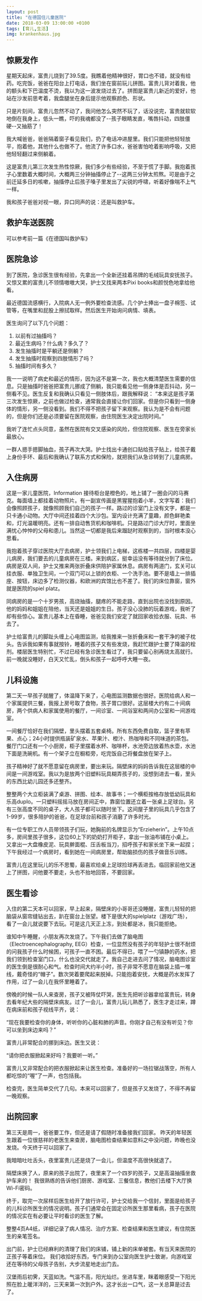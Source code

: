 ```yaml
---
layout: post
title: "在德国住儿童医院"
date: 2018-03-09 13:00:00 +0100
tags: [育儿,生活]
img: krankenhaus.jpg
---
```


## 惊厥发作

星期天起床，富贵儿烧到了39.5度。我瞧着他精神很好，胃口也不错，就没有给药。吃完饭，爸爸在阳台上打电话，我们坐在窗前玩儿拼图。富贵儿背对着我，他的额头和下巴温度不烫，我以为这一波发烧过去了。拼图是富贵儿新近的爱好，他站在沙发前思考着，我盘腿坐在身后提示他观察颜色、形状。

只是片刻间，富贵儿忽然不动了，我问他怎么突然不玩了，话没说完，富贵就软软地倒在我身上，低头一瞧，吓的我魂都没了--孩子眼睛发直，嘴唇抖动，四肢僵硬--又抽筋了！

我大喊爸爸，爸爸隔着窗子看见我们，扔了电话冲进屋里。我们只能把他轻轻放平，抱着他，其他什么也做不了。他流了许多口水，爸爸害怕呛着影响呼吸，又把他轻轻翻过来侧躺着。

这是富贵儿第三次发生热性惊厥，我们多少有些经验，不至于慌了手脚。我抱着孩子心里数着大概时间，大概两三分钟抽搐停止了--这两三分钟太煎熬。可是由于之前迁延多日的咳嗽，抽搐停止后孩子嗓子里发出了尖锐的呼啸，听着好像喘不上气一样。

我和孩子爸爸对视一眼，异口同声的说：还是叫救护车。

## 救护车送医院
可以参考前一篇《在德国叫救护车》

## 医院急诊
到了医院，急诊医生很有经验，先拿出一个全新还挂着吊牌的毛绒玩具安抚孩子。又惊又累的富贵儿不领情嗷嗷大哭，护士又找来两本Pixi books和颜悦色地拿给他看。

最近德国流感横行，入院病人无一例外要检查流感。几个护士捧出一盘子棉签、试管等，在嘴里和屁股上擦拭取样。然后医生开始询问病情、填表。

医生询问了以下几个问题：
1. 以前有过抽搐吗？
2. 最近生病吗？什么病？多久了？
3. 发生抽搐时是平躺还是侧躺？
4. 发生抽搐时观察到四肢情形了吗？
5. 抽搐时间有多久？

我一一说明了病史和最近的情形，因为这不是第一次，我也大概清楚医生需要的信息。只是抽搐时爸爸把富贵儿挪成了侧躺，我只能看见他一侧身体是否抖动，另一侧看不见。医生反复和我确认只看见一侧肢体后，跟我解释说：
“本来这是孩子第三次发生惊厥，之前也做过检查，通常我会直接让你们回家。但是你只看到一侧身体的情形，另一侧没看到。我们不得不把孩子留下来观察。我认为是不会有问题的，但是你们还是必须要留在医院观察，由住院医生决定出院时间。”

我听了连忙点头同意，虽然在医院有交叉感染的风险，但住院观察、医生在旁家长最放心。

一群人摁手摁脚抽血，孩子再次大哭。护士找出卡通创口贴给孩子贴上，给孩子戴上身份手环、最后和我确认了联系方式和保险，就把我们从急诊转到了儿童病房。

## 入住病房

这是一家儿童医院，Information 接待柜台是橙色的，地上铺了一圈会闪的马赛克。每面墙上都挂着动物照片。有一副宣传画是黑猩猩抱着小羊，文字写着：我们会像照顾孩子，就像照顾我们自己的孩子一样。路过的诊室门上没有文字，都是一只卡通小动物。大厅中间还挂着四个大沙包。室内设计充满了童趣，颜色鲜艳柔和，灯光温暖明亮。还有一排自动售货机和咖啡机。只是路过门诊大厅时，里面坐满忧心忡忡的父母和患儿。当然这一切都是我后来蹓跶时观察到的，当时根本没心思看。

我抱着孩子穿过医院大厅去病房，护士领我们上电梯，这栋楼一共四层，四楼是婴儿病房，我们要去的儿童病房在三楼。来到病区，挺幸运没有等待就分到了床位。病房是双人间，护士又推来两张折叠床供陪护家属休息。病房有两道门，玄关可以挂衣服、单独卫生间，一个双门可以上锁的衣柜、一个洗手池。要不是墙上一排插座、按钮，床边多了检测仪器，和欧洲的宾馆比也不差了。我们的床位靠窗，窗外就是医院的spiel platz。

同病房的是一个十岁男孩，高烧抽搐，腿疼的不能走路，直到出院也没找到原因。他的妈妈和姐姐在陪他，当天还是姐姐的生日。孩子没心没肺的玩着游戏，我听了却有些惊心。富贵儿基本上在昏睡，爸爸见我们安定了就回家收拾衣服、玩具、书去了。

护士给富贵儿的脚趾头缠上心电图监测，给我推来一张折叠床和一套干净的被子枕头。告诉我如果有事就按铃，睡着的孩子又有些发烧，我赶忙跟护士要了降温的栓剂。楼层医生特别忙，不过已经有急诊医生看过了，我只要留心别再烧太高就行。前一晚就没睡好，白天又忙乱，倒头和孩子一起呼呼大睡一夜。

## 儿科设施
第二天一早孩子就醒了，体温降下来了，心电图监测数据也很好。医院给病人和一个家属提供三餐，我报上房号取了食物，孩子胃口很好。这层楼大约有二十间病房，两个供病人和家属使用的餐厅，一间诊室、一间浴室和两间办公室和一间游戏室。

一间餐厅恰好在我们隔壁，里头摆着五套桌椅。所有东西免费自取，篮子里有苹果、点心；24小时提供瓶装矿泉水、苹果汁、橙汁、热咖啡和不同味道的茶包。餐厅门口还有一个小厨房，柜子里摆着水杯、咖啡杯，水池旁边放着热水壶，水池下面是洗碗机。有一个架子立在橱柜旁，吃完饭自己将餐盘放在架子上。

孩子精神好了就不愿意留在病房里，要出来玩。隔壁床的妈妈告诉我在这层楼的中间是一间游戏室。我以为是放两个旧塑料玩具糊弄孩子的，没想到进去一看，里头的东西比幼儿园还多还整齐。

整整两个大立柜装满了桌游、拼图、绘本、故事书；一个横柜按格存放低幼玩具和乐高duplo。一只塑料摇摇马放在房间正中，靠窗位置还立着一张桌上足球台。另有三张高度不同的桌子，大人孩子都可以随时坐下。这间屋子里的玩具几乎包含了1-99岁，很多陪护的爸爸，在足球台前和孩子消磨了许多时光。

有一位专职工作人员带领孩子们玩，她胸前的名牌显示为“Erzieherin”。上午10点多，房间里孩子很多，这位60上下的奶奶打开柜子，拿出一张油布铺在小桌上。又拿出一大盘橡皮泥、玩具擀面棍、压舌板当刀，招呼孩子和家长坐下来一起捏；下午我经过一个病房时，看到她在一间病房里，帮助脑损伤的孩子做音乐训练。

富贵儿在这里玩儿的乐不思蜀，最喜欢给桌上足球捡球再丢进去。临回家前他又迷上了拼图，问他要不要走，头也不抬地回答，不要回家。

## 医生看诊
入住的第二天本可以回家，早上起来，隔壁床的小哥哥还没睡醒，富贵儿轻轻的把脑袋从窗帘缝钻出去，趴在窗台上张望。楼下是很大的spielplatz（游戏广场），看了一会儿就说要下去玩。可是这几天正上冻，到处都是冰，我只能拒绝。

谁知中午睡醒，小朋友再次发烧了。下午我们去做了脑电图（Electroencephalography, EEG）检查，一位显然没有孩子的年轻护士很不耐烦的问我孩子什么时候困，可孩子一直不困。最后不得已，喂了一勺镇静的药水，把我们领到检查室门口，什么也没交代就走了。我自己走进去问了情况，脑电图诊室的医生倒是很耐心和气。检查时间大约半小时，孩子非常不愿意在脑袋上插一堆线，戴奇怪的“帽子”。数次哭着要爬起来脱掉。只能抱着安抚，大概是药水发挥了作用，过了一会儿在我怀里睡着了。

傍晚的时候一队人来查房，孩子又被阵仗吓哭，医生先把听诊器拿给富贵玩，转身去看年纪大些的隔壁床病友。过了一会儿，富贵儿玩儿熟悉了，医生才走过来，蹲在病床前和孩子视线平齐，说：

“现在我要检查你的身体，听听你的心脏和肺的声音。你刚才自己有没有听见？你可以坐到床边来吗？”

富贵儿非常配合的挪到床边。医生又说：

“请你把衣服掀起来好吗？我要听一听。”

富贵儿又非常配合的把衣服掀起来让医生检查。准备好的一场拉锯战落空，所有人都吃惊的“喔”了一声，也包括我。

检查完，医生简单交代了几句。本来可以回家了，但是孩子又发烧了，不得不再留一晚观察。

## 出院回家
第三天是周一，爸爸要工作，但还是请了假随时准备接我们回家。
昨天的年轻医生跟着一位很慈祥的老医生来查房，脑电图检查结果如意料之中没问题，昨晚也没发烧。今天终于可以回家了。

我暗暗吐吐舌头，夜里富贵儿还是烧了一会儿，但温度不高很快就退了。

隔壁床换了人，原来的孩子出院了，夜里来了一个四岁的孩子，又是高温抽搐坐救护车来的！
我很熟练的告诉他们厨房、游戏室、三餐信息，教他们去楼下大厅换Wi-Fi密码。

终于，取完一次尿样后医生给开了放行许可，护士交给我一个信封，里面是给孩子的儿科诊所医生的情况说明。孩子们通常会在固定诊所医生那里看病，孩子在医院的情况实在有必要让平时看诊的医生了解。

整整4页A4纸，详细记录了病人情况、治疗方案、检查结果和医生建议，有住院医生的亲笔签名。

出门前，护士已经麻利的清理了我们的床铺，铺上新的床单被套。有当天来医院的正孩子等着床位。
我们收拾好东西，专门来到办公室向医生护士致谢，向游戏室还在等待的父母孩子告别，大步流星地走出门去。

汉堡雨后初霁，天蓝如洗。气温不高，阳光灿烂。坐进车里，眯着眼感受一下阳光照在脸上暖洋洋的，三天来第一次到户外。这才长出一口气，这一关总算是过去了。





